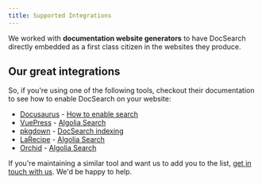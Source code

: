 ```yaml
---
title: Supported Integrations
---
```


We worked with **documentation website generators** to have DocSearch directly
embedded as a first class citizen in the websites they produce.

## Our great integrations

So, if you're using one of the following tools, checkout their documentation to
see how to enable DocSearch on your website:

- [Docusaurus][1] - [How to enable search][2]
- [VuePress][3] - [Algolia Search][4]
- [pkgdown][5] - [DocSearch indexing][6]
- [LaRecipe][7] - [Algolia Search][8]
- [Orchid][9] - [Algolia Search][10]

If you're maintaining a similar tool and want us to add you to the list, [get in
touch with us][11]. We'd be happy to help.

[1]: https://docusaurus.io/
[2]: https://docusaurus.io/docs/en/search#docsNav
[3]: https://vuepress.vuejs.org/
[4]:
  https://vuepress.vuejs.org/theme/default-theme-config.html#algolia-docsearch
[5]: https://pkgdown.r-lib.org/
[6]: https://pkgdown.r-lib.org/articles/search.html
[7]: https://larecipe.binarytorch.com.my/docs/2.2/overview
[8]: https://larecipe.binarytorch.com.my/docs/2.2/configurations#search
[9]: https://orchid.run
[10]: https://orchid.run/plugins/orchidsearch#algolia-docsearch
[11]: mailto:docsearch@algolia.com

